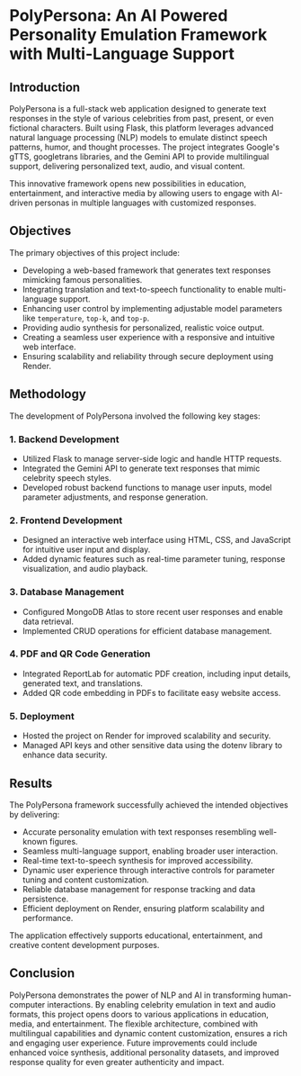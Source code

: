 # PolyPersona: An AI Powered Personality Emulation Framework with Multi-Language Support

## Introduction

PolyPersona is a full-stack web application designed to generate text responses in the style of various celebrities from past, present, or even fictional characters. Built using Flask, this platform leverages advanced natural language processing (NLP) models to emulate distinct speech patterns, humor, and thought processes. The project integrates Google's gTTS, googletrans libraries, and the Gemini API to provide multilingual support, delivering personalized text, audio, and visual content.

This innovative framework opens new possibilities in education, entertainment, and interactive media by allowing users to engage with AI-driven personas in multiple languages with customized responses.

## Objectives

The primary objectives of this project include:

- Developing a web-based framework that generates text responses mimicking famous personalities.
- Integrating translation and text-to-speech functionality to enable multi-language support.
- Enhancing user control by implementing adjustable model parameters like `temperature`, `top-k`, and `top-p`.
- Providing audio synthesis for personalized, realistic voice output.
- Creating a seamless user experience with a responsive and intuitive web interface.
- Ensuring scalability and reliability through secure deployment using Render.

## Methodology

The development of PolyPersona involved the following key stages:

### 1. **Backend Development**

- Utilized Flask to manage server-side logic and handle HTTP requests.
- Integrated the Gemini API to generate text responses that mimic celebrity speech styles.
- Developed robust backend functions to manage user inputs, model parameter adjustments, and response generation.

### 2. **Frontend Development**

- Designed an interactive web interface using HTML, CSS, and JavaScript for intuitive user input and display.
- Added dynamic features such as real-time parameter tuning, response visualization, and audio playback.

### 3. **Database Management**

- Configured MongoDB Atlas to store recent user responses and enable data retrieval.
- Implemented CRUD operations for efficient database management.

### 4. **PDF and QR Code Generation**

- Integrated ReportLab for automatic PDF creation, including input details, generated text, and translations.
- Added QR code embedding in PDFs to facilitate easy website access.

### 5. **Deployment**

- Hosted the project on Render for improved scalability and security.
- Managed API keys and other sensitive data using the dotenv library to enhance data security.

## Results

The PolyPersona framework successfully achieved the intended objectives by delivering:

- Accurate personality emulation with text responses resembling well-known figures.
- Seamless multi-language support, enabling broader user interaction.
- Real-time text-to-speech synthesis for improved accessibility.
- Dynamic user experience through interactive controls for parameter tuning and content customization.
- Reliable database management for response tracking and data persistence.
- Efficient deployment on Render, ensuring platform scalability and performance.

The application effectively supports educational, entertainment, and creative content development purposes.

## Conclusion

PolyPersona demonstrates the power of NLP and AI in transforming human-computer interactions. By enabling celebrity emulation in text and audio formats, this project opens doors to various applications in education, media, and entertainment. The flexible architecture, combined with multilingual capabilities and dynamic content customization, ensures a rich and engaging user experience. Future improvements could include enhanced voice synthesis, additional personality datasets, and improved response quality for even greater authenticity and impact.
